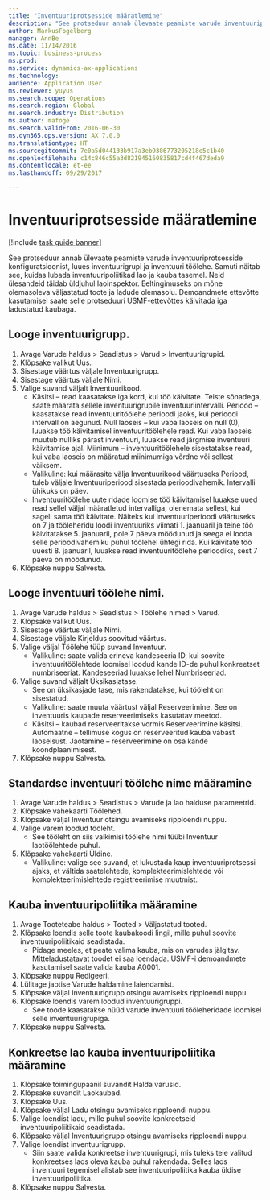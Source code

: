 ```yaml
---
title: "Inventuuriprotsesside määratlemine"
description: "See protseduur annab ülevaate peamiste varude inventuuriprotsesside konfiguratsioonist, luues inventuurigrupi ja inventuuri töölehe."
author: MarkusFogelberg
manager: AnnBe
ms.date: 11/14/2016
ms.topic: business-process
ms.prod: 
ms.service: dynamics-ax-applications
ms.technology: 
audience: Application User
ms.reviewer: yuyus
ms.search.scope: Operations
ms.search.region: Global
ms.search.industry: Distribution
ms.author: mafoge
ms.search.validFrom: 2016-06-30
ms.dyn365.ops.version: AX 7.0.0
ms.translationtype: HT
ms.sourcegitcommit: 7e0a5d044133b917a3eb9386773205218e5c1b40
ms.openlocfilehash: c14c846c55a3d821945160835817cd4f467deda9
ms.contentlocale: et-ee
ms.lasthandoff: 09/29/2017

---
```

# <a name="define-inventory-counting-processes"></a>Inventuuriprotsesside määratlemine

[!include [task guide banner](../../includes/task-guide-banner.md)]

See protseduur annab ülevaate peamiste varude inventuuriprotsesside konfiguratsioonist, luues inventuurigrupi ja inventuuri töölehe. Samuti näitab see, kuidas lubada inventuuripoliitikad lao ja kauba tasemel. Neid ülesandeid täidab üldjuhul laoinspektor. Eeltingimuseks on mõne olemasoleva väljastatud toote ja ladude olemasolu. Demoandmete ettevõtte kasutamisel saate selle protseduuri USMF-ettevõttes käivitada iga ladustatud kaubaga.


## <a name="create-a-counting-group"></a>Looge inventuurigrupp.
1. Avage Varude haldus > Seadistus > Varud > Inventuurigrupid.
2. Klõpsake valikut Uus.
3. Sisestage väärtus väljale Inventuurigrupp.
4. Sisestage väärtus väljale Nimi.
5. Valige suvand väljalt Inventuurikood.
    * Käsitsi – read kaasatakse iga kord, kui töö käivitate. Teiste sõnadega, saate määrata sellele inventuurigrupile inventuuriintervalli.  Periood – kaasatakse read inventuuritöölehe perioodi jaoks, kui perioodi intervall on aegunud.   Null laoseis – kui vaba laoseis on null (0), luuakse töö käivitamisel inventuuritöölehele read. Kui vaba laoseis muutub nulliks pärast inventuuri, luuakse read järgmise inventuuri käivitamise ajal.   Miinimum – inventuuritöölehele sisestatakse read, kui vaba laoseis on määratud miinimumiga võrdne või sellest väiksem.  
    * Valikuline: kui määrasite välja Inventuurikood väärtuseks Periood, tuleb väljale Inventuuriperiood sisestada perioodivahemik. Intervalli ühikuks on päev.  
    * Inventuuritöölehe uute ridade loomise töö käivitamisel luuakse uued read sellel väljal määratletud intervalliga, olenemata sellest, kui sageli sama töö käivitate. Näiteks kui inventuuriperioodi väärtuseks on 7 ja tööleheridu loodi inventuuriks viimati 1. jaanuaril ja teine töö käivitatakse 5. jaanuaril, pole 7 päeva möödunud ja seega ei looda selle perioodivahemiku puhul töölehel ühtegi rida. Kui käivitate töö uuesti 8. jaanuaril, luuakse read inventuuritöölehe perioodiks, sest 7 päeva on möödunud.  
6. Klõpsake nuppu Salvesta.

## <a name="create-a-counting-journal-name"></a>Looge inventuuri töölehe nimi.
1. Avage Varude haldus > Seadistus > Töölehe nimed > Varud.
2. Klõpsake valikut Uus.
3. Sisestage väärtus väljale Nimi.
4. Sisestage väljale Kirjeldus soovitud väärtus.
5. Valige väljal Töölehe tüüp suvand Inventuur.
    * Valikuline: saate valida erineva kandeseeria ID, kui soovite inventuuritöölehtede loomisel loodud kande ID-de puhul konkreetset numbriseeriat. Kandeseeriad luuakse lehel Numbriseeriad.  
6. Valige suvand väljalt Üksikasjatase.
    * See on üksikasjade tase, mis rakendatakse, kui tööleht on sisestatud.  
    * Valikuline: saate muuta väärtust väljal Reserveerimine. See on inventuuris kaupade reserveerimiseks kasutatav meetod.   
    * Käsitsi – kaubad reserveeritakse vormis Reserveerimine käsitsi.   Automaatne – tellimuse kogus on reserveeritud kauba vabast laoseisust.   Jaotamine – reserveerimine on osa kande koondplaanimisest.  
7. Klõpsake nuppu Salvesta.

## <a name="set-standard-counting-journal-name"></a>Standardse inventuuri töölehe nime määramine
1. Avage Varude haldus > Seadistus > Varude ja lao halduse parameetrid.
2. Klõpsake vahekaarti Töölehed.
3. Klõpsake väljal Inventuur otsingu avamiseks ripploendi nuppu.
4. Valige varem loodud tööleht.
    * See tööleht on siis vaikimisi töölehe nimi tüübi Inventuur laotöölehtede puhul.  
5. Klõpsake vahekaarti Üldine.
    * Valikuline: valige see suvand, et lukustada kaup inventuuriprotsessi ajaks, et vältida saatelehtede, komplekteerimislehtede või komplekteerimislehtede registreerimise muutmist.  

## <a name="set-the-counting-policy-for-an-item"></a>Kauba inventuuripoliitika määramine
1. Avage Tooteteabe haldus > Tooted > Väljastatud tooted.
2. Klõpsake loendis selle toote kaubakoodi lingil, mille puhul soovite inventuuripoliitikaid seadistada.
    * Pidage meeles, et peate valima kauba, mis on varudes jälgitav. Mitteladustatavat toodet ei saa loendada. USMF-i demoandmete kasutamisel saate valida kauba A0001.  
3. Klõpsake nuppu Redigeeri.
4. Lülitage jaotise Varude haldamine laiendamist.
5. Klõpsake väljal Inventuurigrupp otsingu avamiseks ripploendi nuppu.
6. Klõpsake loendis varem loodud inventuurigruppi.
    * See toode kaasatakse nüüd varude inventuuri tööleheridade loomisel selle inventuurigrupiga.  
7. Klõpsake nuppu Salvesta.

## <a name="set-the-counting-policy-for-an-item-in-a-specific-warehouse"></a>Konkreetse lao kauba inventuuripoliitika määramine
1. Klõpsake toimingupaanil suvandit Halda varusid.
2. Klõpsake suvandit Laokaubad.
3. Klõpsake Uus.
4. Klõpsake väljal Ladu otsingu avamiseks ripploendi nuppu.
5. Valige loendist ladu, mille puhul soovite konkreetseid inventuuripoliitikaid seadistada.
6. Klõpsake väljal Inventuurigrupp otsingu avamiseks ripploendi nuppu.
7. Valige loendist inventuurigrupp.
    * Siin saate valida konkreetse inventuurigrupi, mis tuleks teie valitud konkreetses laos oleva kauba puhul rakendada. Selles laos inventuuri tegemisel alistab see inventuuripoliitika kauba üldise inventuuripoliitika.  
8. Klõpsake nuppu Salvesta.

